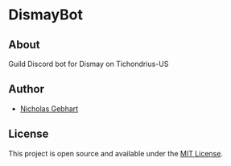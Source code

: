 # DismayBot

## About

Guild Discord bot for Dismay on Tichondrius-US

## Author
- [Nicholas Gebhart](https://github.com/gebhartn)

## License
This project is open source and available under the [MIT License](LICENSE).
